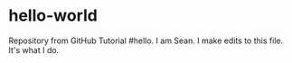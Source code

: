 # hello-world
Repository from GitHub Tutorial 
#hello.  I am Sean.  I make edits to this file.  It's what I do.
